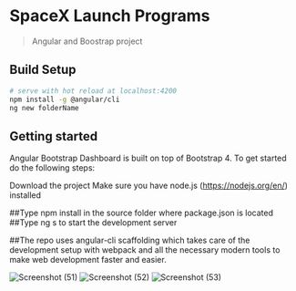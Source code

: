 # SpaceX Launch Programs

> Angular and Boostrap project

## Build Setup

``` bash
# serve with hot reload at localhost:4200
npm install -g @angular/cli
ng new folderName
```

## Getting started
Angular Bootstrap Dashboard is built on top of Bootstrap 4. To get started do the following steps:

Download the project
Make sure you have node.js (https://nodejs.org/en/) installed

##Type npm install in the source folder where package.json is located
##Type ng s  to start the development server

##The repo uses angular-cli scaffolding which takes care of the development setup with webpack and all the necessary modern tools to make web development faster and easier.

![Screenshot (51)](https://user-images.githubusercontent.com/44220001/92611382-5b7c0900-f2d6-11ea-85b2-9ba84824a866.png)
![Screenshot (52)](https://user-images.githubusercontent.com/44220001/92611390-5dde6300-f2d6-11ea-9bba-bf8476a2d48d.png)
![Screenshot (53)](https://user-images.githubusercontent.com/44220001/92611397-6040bd00-f2d6-11ea-898c-30a57b212a77.png)




